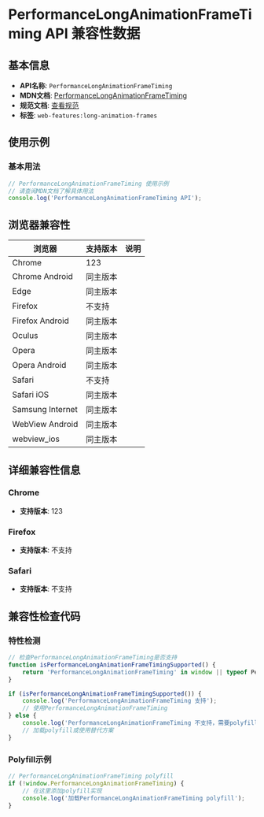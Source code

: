# PerformanceLongAnimationFrameTiming API 兼容性数据

## 基本信息

- **API名称**: `PerformanceLongAnimationFrameTiming`
- **MDN文档**: [PerformanceLongAnimationFrameTiming](https://developer.mozilla.org/docs/Web/API/PerformanceLongAnimationFrameTiming)
- **规范文档**: [查看规范](https://w3c.github.io/long-animation-frames/#sec-PerformanceLongAnimationFrameTiming)
- **标签**: `web-features:long-animation-frames`

## 使用示例

### 基本用法

```javascript
// PerformanceLongAnimationFrameTiming 使用示例
// 请查阅MDN文档了解具体用法
console.log('PerformanceLongAnimationFrameTiming API');
```

## 浏览器兼容性

| 浏览器 | 支持版本 | 说明 |
|--------|----------|------|
| Chrome | 123 |  |
| Chrome Android | 同主版本 |  |
| Edge | 同主版本 |  |
| Firefox | 不支持 |  |
| Firefox Android | 同主版本 |  |
| Oculus | 同主版本 |  |
| Opera | 同主版本 |  |
| Opera Android | 同主版本 |  |
| Safari | 不支持 |  |
| Safari iOS | 同主版本 |  |
| Samsung Internet | 同主版本 |  |
| WebView Android | 同主版本 |  |
| webview_ios | 同主版本 |  |

## 详细兼容性信息

### Chrome

- **支持版本**: 123

### Firefox

- **支持版本**: 不支持

### Safari

- **支持版本**: 不支持

## 兼容性检查代码

### 特性检测

```javascript
// 检查PerformanceLongAnimationFrameTiming是否支持
function isPerformanceLongAnimationFrameTimingSupported() {
    return 'PerformanceLongAnimationFrameTiming' in window || typeof PerformanceLongAnimationFrameTiming !== 'undefined';
}

if (isPerformanceLongAnimationFrameTimingSupported()) {
    console.log('PerformanceLongAnimationFrameTiming 支持');
    // 使用PerformanceLongAnimationFrameTiming
} else {
    console.log('PerformanceLongAnimationFrameTiming 不支持，需要polyfill');
    // 加载polyfill或使用替代方案
}
```

### Polyfill示例

```javascript
// PerformanceLongAnimationFrameTiming polyfill
if (!window.PerformanceLongAnimationFrameTiming) {
    // 在这里添加polyfill实现
    console.log('加载PerformanceLongAnimationFrameTiming polyfill');
}
```

